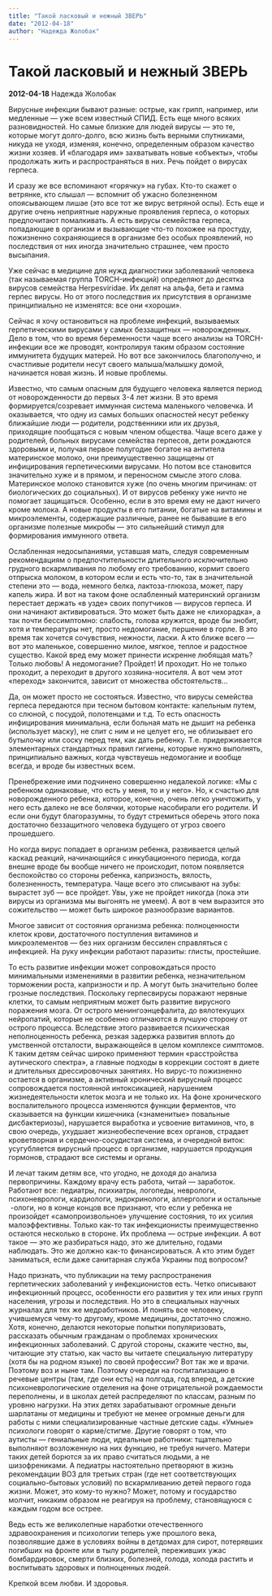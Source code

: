 ```yaml
---
title: "Такой ласковый и нежный ЗВЕРЬ"
date: "2012-04-18"
author: "Надежда Жолобак"
---
```


# Такой ласковый и нежный ЗВЕРЬ

**2012-04-18** Надежда Жолобак

Вирусные инфекции бывают разные: острые, как грипп, например, или медленные — уже всем известный СПИД. Есть еще много всяких разновидностей. Но самые близкие для людей вирусы — это те, которые могут долго-долго, всю жизнь быть верными спутниками, никуда не уходя, изменяя, конечно, определенным образом качество жизни хозяев. И «благодаря им» захватывать новые «объекты», чтобы продолжать жить и распространяться в них. Речь пойдет о вирусах герпеса.

И сразу же все вспоминают «горячку» на губах. Кто-то скажет о ветрянке, кто слышал — вспомнит об ужасно болезненном опоясывающем лишае (это все тот же вирус ветряной оспы). Есть еще и другие очень неприятные наружные проявления герпеса, о которых предпочитают помалкивать. А есть вирусы семейства герпеса, попадающие в организм и вызывающие что-то похожее на простуду, пожизненно сохраняющиеся в организме без особых проявлений, но последствия от них иногда значительно страшнее, чем просто высыпания.

Уже сейчас в медицине для нужд диагностики заболеваний человека (так называемая группа TORCH-инфекций) определяют до десятка вирусов семейства Herpesviridae. Их делят на альфа, бета и гамма герпес вирусы. Но от этого последствия их присутствия в организме принципиально не изменятся: все они «хороши».

Сейчас я хочу остановиться на проблеме инфекций, вызываемых герпетическими вирусами у самых беззащитных — новорожденных. Дело в том, что во время беременности чаще всего анализы на TORCH-инфекции все же проводят, контролируя таким образом состояние иммунитета будущих матерей. Но вот все закончилось благополучно, и счастливые родители несут своего малыша/малышку домой, начинается новая жизнь. И новые проблемы.

Известно, что самым опасным для будущего человека является период от новорожденности до первых 3-4 лет жизни. В это время формируется/созревает иммунная система маленького человечка. И оказывается, что одну из самых больших опасностей несут ребенку ближайшие люди — родители, родственники или их друзья, приходящие пообщаться с новым членом общества. Чаще всего даже у родителей, больных вирусами семейства герпесов, дети рождаются здоровыми и, получая первое полугодие богатое на антитела материнское молоко, они преимущественно защищены от инфицирования герпетическими вирусами. Но потом все становится значительно хуже и в прямом, и переносном смысле этого слова. Материнское молоко становится хуже (по очень многим причинам: от биологических до социальных). И от вирусов ребенку уже ничто не помогает защищаться. Особенно, если в это время ему не дают ничего кроме молока. А новые продукты в его питании, богатые на витамины и микроэлементы, содержащие различные, ранее не бывавшие в его организме полезные микробы — это сильнейший стимул для формирования иммунного ответа.

Ослабленная недосыпаниями, уставшая мать, следуя современным рекомендациям о предпочтительности длительного исключительно грудного вскармливания по любому его требованию, кормит своего отпрыска молоком, в котором если и есть что-то, так в значительной степени это — вода, немного белка, лактоза-глюкоза, может, пару капель жира. И вот на таком фоне ослабленный материнский организм перестает держать «в узде» своих попутчиков — вирусов герпеса. И они начинают активироваться. Это может быть даже не «лихорадка», а так почти бессимптомно: слабость, голова кружится, вроде бы знобит, хотя и температуры нет, просто недомогание, першение в горле. В это время так хочется сочувствия, нежности, ласки. А кто ближе всего — вот это маленькое, совершенно милое, мягкое, теплое и радостное существо. Какой вред ему может принести искренне любящая мать? Только любовь! А недомогание? Пройдет! И проходит. Но не только проходит, а переходит в другого хозяина-носителя. А вот чем этот «переход» закончится, зависит от множества обстоятельств...

Да, он может просто не состояться. Известно, что вирусы семейства герпеса передаются при тесном бытовом контакте: капельным путем, со слюной, с посудой, полотенцами и т.д. То есть опасность инфицирования минимальна, если больная мать не дышит на ребенка (использует маску), не спит с ним и не целует его, не облизывает его бутылочку или соску перед тем, как дать ребенку. Т.е. придерживается элементарных стандартных правил гигиены, которые нужно выполнять, принципиально важных, когда чувствуешь недомогание и вообще всегда, и вроде бы известных всем.

Пренебрежение ими подчинено совершенно недалекой логике: «Мы с ребенком одинаковые, что есть у меня, то и у него». Но, к счастью для новорожденного ребенка, которое, конечно, очень легко уничтожить, у него есть далеко не все болячки, которые насобирали его родители. И если они будут благоразумны, то будут стремиться оберечь этого пока достаточно беззащитного человека будущего от угроз своего прошедшего.

Но когда вирус попадает в организм ребенка, развивается целый каскад реакций, начинающийся с инкубационного периода, когда внешне вроде бы вообще ничего не происходит, потом появляется беспокойство со стороны ребенка, капризность, вялость, болезненность, температура. Чаще всего это списывают на зубы: вырастет зуб — все пройдет. Увы, уже не пройдет никогда (пока эти вирусы из организма мы выгонять не умеем). А вот в чем выразится это сожительство — может быть широкое разнообразие вариантов.

Многое зависит от состояния организма ребенка: полноценности клеток крови, достаточного поступления витаминов и микроэлементов — без них организм бессилен справляться с инфекцией. На руку инфекции работают паразиты: глисты, простейшие.

То есть развитие инфекции может сопровождаться просто минимальными изменениями в развитии ребенка, незначительном торможении роста, капризности и пр. А могут быть значительно более грозные последствия. Поскольку герпесвирусы поражают нервные клетки, то самым неприятным может быть развитие вирусного поражения мозга. От острого менингоэнцефалита, до вялотекущих нейропатий, которые не особенно отличаются в лучшую сторону от острого процесса. Вследствие этого развивается психическая неполноценность ребенка, резкая задержка развития вплоть до умственной отсталости, выражающейся в целом комплексе симптомов. К таким детям сейчас широко применяют термин «расстройства аутического спектра», а главные подходы в коррекции состоят в диете и длительных дрессировочных занятиях. Но вирус-то пожизненно остается в организме, а активный хронический вирусный процесс сопровождается постоянной интоксикацией, нарушением жизнедеятельности клеток мозга и не только их. На фоне хронического воспалительного процесса изменяются функции ферментов, что сказывается на функции кишечника («знаменитые» повальные дисбактериозы), нарушается выработка и усвоение витаминов, что, в свою очередь, ухудшает жизнеобеспечение всех органов, страдает кроветворная и сердечно-сосудистая система, и очередной виток: усугубляется вирусный процесс в организме, нарушается продукция гормонов, страдают все системы и органы.

И лечат таким детям все, что угодно, не доходя до анализа первопричины. Каждому врачу есть работа, читай — заработок. Работают все: педиатры, психиатры, логопеды, неврологи, психоневрологи, кардиологи, эндокринологи, аллергологи и остальные  -ологи, но в конце концов все признают, что если у ребенка не произойдет «самопроизвольное» улучшение состояния, то их усилия малоэффективны. Только как-то так инфекционисты преимущественно остаются несколько в стороне. Их проблема — острые инфекции. А вот такое — это же разбираться надо, это же длительно, годами наблюдать. Это же должно как-то финансироваться. А кто этим будет заниматься, если даже санитарная служба Украины под вопросом?

Надо признать, что публикации на тему распространения герпетических заболеваний у инфекционистов есть. Четко описывают инфекционный процесс, особенности его развития у тех или иных групп населения, угрозы и последствия. Но это в специальных научных журналах для тех же медработников. И понять все человеку, учившемуся чему-то другому, кроме медицины, достаточно сложно. Хотя, конечно, делаются некоторые попытки популяризовать, рассказать обычным гражданам о проблемах хронических инфекционных заболеваний. С другой стороны, скажите честно, вы, читающие эту статью, как часто вы читаете специальную литературу (хотя бы на родном языке) по своей профессии? Вот так же и врачи. Поэтому воз и ныне там. Поэтому очереди на госпитализацию в речевые центры (там, где они есть) на полгода, год вперед, а детские психоневрологические отделения на фоне отрицательной рождаемости переполнены, и в школах детей распределяют по классам, разным по уровню нагрузки. На этих детях зарабатывают огромные деньги шарлатаны от медицины и требуют не менее огромные деньги для работы с ними специализированные частные детские сады. «Умные» психологи говорят о карме/стигме. Другие говорят о том, что аутисты — гениальные люди, идеальные работники: тщательно выполняют возложенную на них функцию, не требуя ничего. Матери таких детей борются за их право считаться людьми, а не шизофрениками. А педиатры настоятельно претворяют в жизнь рекомендации ВОЗ для третьих стран (где нет соответствующих социально-бытовых условий) по вскармливанию детей первого года жизни. Может, это кому-то нужно? Может, потому и государство молчит, никаким образом не реагируя на проблему, становящуюся с каждым годом все острее.

Ведь есть же великолепные наработки отечественного здравоохранения и психологии теперь уже прошлого века, позволявшие даже в условиях войны в детдомах для сирот, потерявших погибших на фронте или в тылу родителей, переживших ужас бомбардировок, смерти близких, болезней, голода, холода растить и воспитывать здоровых и полноценных людей.

Крепкой всем любви. И здоровья.